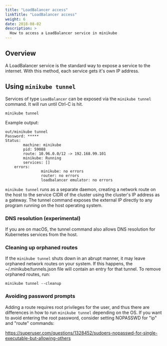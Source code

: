 ```yaml
---
title: "LoadBalancer access"
linkTitle: "LoadBalancer access"
weight: 6
date: 2018-08-02
description: >
  How to access a LoadBalancer service in minikube
---
```


## Overview

A LoadBalancer service is the standard way to expose a service to the internet. With this method, each service gets it's own IP address.


## Using `minikube tunnel`

Services of type `LoadBalancer` can be exposed via the `minikube tunnel` command. It will run until Ctrl-C is hit.

````shell
minikube tunnel
````
Example output:

```text
out/minikube tunnel
Password: *****
Status:
        machine: minikube
        pid: 59088
        route: 10.96.0.0/12 -> 192.168.99.101
        minikube: Running
        services: []
    errors:
                minikube: no errors
                router: no errors
                loadbalancer emulator: no errors
```


`minikube tunnel` runs as a separate daemon, creating a network route on the host to the service CIDR of the cluster using the cluster's IP address as a gateway.  The tunnel command exposes the external IP directly to any program running on the host operating system.

### DNS resolution (experimental)

If you are on macOS, the tunnel command also allows DNS resolution for Kubernetes services from the host.

### Cleaning up orphaned routes

If the `minikube tunnel` shuts down in an abrupt manner, it may leave orphaned network routes on your system. If this happens, the ~/.minikube/tunnels.json file will contain an entry for that tunnel. To remove orphaned routes, run:

````shell
minikube tunnel --cleanup
````

### Avoiding password prompts

Adding a route requires root privileges for the user, and thus there are differences in how to run `minikube tunnel` depending on the OS. If you want to avoid entering the root password, consider setting NOPASSWD for "ip" and "route" commands:

<https://superuser.com/questions/1328452/sudoers-nopasswd-for-single-executable-but-allowing-others>
